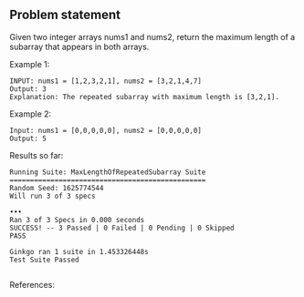 Problem statement
---------------

Given two integer arrays nums1 and nums2, return the maximum length of a subarray that appears in both arrays.

Example 1:

```
INPUT: nums1 = [1,2,3,2,1], nums2 = [3,2,1,4,7]
Output: 3
Explanation: The repeated subarray with maximum length is [3,2,1].
```

Example 2:

```
Input: nums1 = [0,0,0,0,0], nums2 = [0,0,0,0,0]
Output: 5
```

Results so far:
```
Running Suite: MaxLengthOfRepeatedSubarray Suite
================================================
Random Seed: 1625774544
Will run 3 of 3 specs

•••
Ran 3 of 3 Specs in 0.000 seconds
SUCCESS! -- 3 Passed | 0 Failed | 0 Pending | 0 Skipped
PASS

Ginkgo ran 1 suite in 1.453326448s
Test Suite Passed
```

```
```

References:
